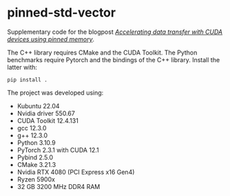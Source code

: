 # pinned-std-vector

Supplementary code for the blogpost [_Accelerating data transfer with CUDA devices using pinned memory_](https://thatszucs.github.io/pinned-std-vector/).

The C++ library requires CMake and the CUDA Toolkit. The Python benchmarks require Pytorch and the bindings of the C++ library. Install the latter with:

```
pip install .
```

The project was developed using:
- Kubuntu 22.04
- Nvidia driver 550.67
- CUDA Toolkit 12.4.131
- gcc 12.3.0
- g++ 12.3.0
- Python 3.10.9
- PyTorch 2.3.1 with CUDA 12.1
- Pybind 2.5.0
- CMake 3.21.3
- Nvidia RTX 4080 (PCI Express x16 Gen4)
- Ryzen 5900x
- 32 GB 3200 MHz DDR4 RAM
